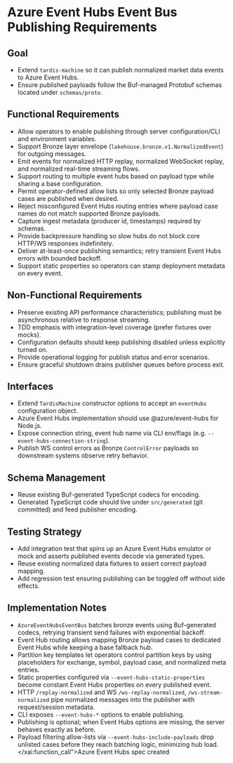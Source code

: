 # Azure Event Hubs Event Bus Publishing Requirements

## Goal

- Extend `tardis-machine` so it can publish normalized market data events to Azure Event Hubs.
- Ensure published payloads follow the Buf-managed Protobuf schemas located under `schemas/proto`.

## Functional Requirements

- Allow operators to enable publishing through server configuration/CLI and environment variables.
- Support Bronze layer envelope (`lakehouse.bronze.v1.NormalizedEvent`) for outgoing messages.
- Emit events for normalized HTTP replay, normalized WebSocket replay, and normalized real-time streaming flows.
- Support routing to multiple event hubs based on payload type while sharing a base configuration.
- Permit operator-defined allow lists so only selected Bronze payload cases are published when desired.
- Reject misconfigured Event Hubs routing entries where payload case names do not match supported Bronze payloads.
- Capture ingest metadata (producer id, timestamps) required by schemas.
- Provide backpressure handling so slow hubs do not block core HTTP/WS responses indefinitely.
- Deliver at-least-once publishing semantics; retry transient Event Hubs errors with bounded backoff.
- Support static properties so operators can stamp deployment metadata on every event.

## Non-Functional Requirements

- Preserve existing API performance characteristics; publishing must be asynchronous relative to response streaming.
- TDD emphasis with integration-level coverage (prefer fixtures over mocks).
- Configuration defaults should keep publishing disabled unless explicitly turned on.
- Provide operational logging for publish status and error scenarios.
- Ensure graceful shutdown drains publisher queues before process exit.

## Interfaces

- Extend `TardisMachine` constructor options to accept an `eventHubs` configuration object.
- Azure Event Hubs implementation should use @azure/event-hubs for Node.js.
- Expose connection string, event hub name via CLI env/flags (e.g. `--event-hubs-connection-string`).
- Publish WS control errors as Bronze `ControlError` payloads so downstream systems observe retry behavior.

## Schema Management

- Reuse existing Buf-generated TypeScript codecs for encoding.
- Generated TypeScript code should live under `src/generated` (git committed) and feed publisher encoding.

## Testing Strategy

- Add integration test that spins up an Azure Event Hubs emulator or mock and asserts published events decode via generated types.
- Reuse existing normalized data fixtures to assert correct payload mapping.
- Add regression test ensuring publishing can be toggled off without side effects.

## Implementation Notes

- `AzureEventHubsEventBus` batches bronze events using Buf-generated codecs, retrying transient send failures with exponential backoff.
- Event Hub routing allows mapping Bronze payload cases to dedicated Event Hubs while keeping a base fallback hub.
- Partition key templates let operators control partition keys by using placeholders for exchange, symbol, payload case, and normalized meta entries.
- Static properties configured via `--event-hubs-static-properties` become constant Event Hubs properties on every published event.
- HTTP `/replay-normalized` and WS `/ws-replay-normalized`, `/ws-stream-normalized` pipe normalized messages into the publisher with request/session metadata.
- CLI exposes `--event-hubs-*` options to enable publishing.
- Publishing is optional; when Event Hubs options are missing, the server behaves exactly as before.
- Payload filtering allow-lists via `--event-hubs-include-payloads` drop unlisted cases before they reach batching logic, minimizing hub load.</content>
  </xai:function_call">Azure Event Hubs spec created
